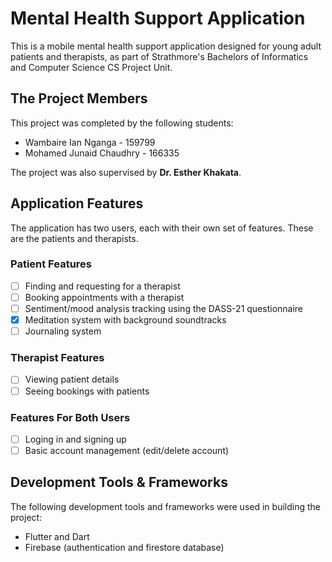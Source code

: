 # Mental Health Support Application 

This is a mobile mental health support application designed for young adult patients and therapists, as part of Strathmore's Bachelors of Informatics and Computer Science CS Project Unit.

## The Project Members
This project was completed by the following students:
- Wambaire Ian Nganga - 159799
- Mohamed Junaid Chaudhry - 166335

The project was also supervised by **Dr. Esther Khakata**.

## Application Features
The application has two users, each with their own set of features. These are the patients and therapists.

### Patient Features
- [ ] Finding and requesting for a therapist
- [ ] Booking appointments with a therapist
- [ ] Sentiment/mood analysis tracking using the DASS-21 questionnaire
- [x] Meditation system with background soundtracks
- [ ] Journaling system

### Therapist Features
- [ ] Viewing patient details
- [ ] Seeing bookings with patients

### Features For Both Users
- [ ] Loging in and signing up
- [ ] Basic account management (edit/delete account)

## Development Tools & Frameworks
The following development tools and frameworks were used in building the project:
- Flutter and Dart
- Firebase (authentication and firestore database)
